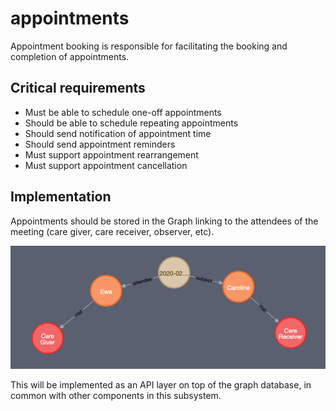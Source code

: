 # appointments

Appointment booking is responsible for facilitating the booking and completion of appointments.

## Critical requirements

* Must be able to schedule one-off appointments
* Should be able to schedule repeating appointments
* Should send notification of appointment time
* Should send appointment reminders
* Must support appointment rearrangement
* Must support appointment cancellation

## Implementation

Appointments should be stored in the Graph linking to the attendees of the meeting \(care giver, care receiver, observer, etc\).

![a graph extract showing an appointment linking to an attendee and a subject \(care receiver\)](../../../.gitbook/assets/appointments-graph.png)

This will be implemented as an API layer on top of the graph database, in common with other components in this subsystem.

